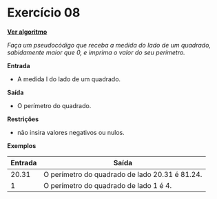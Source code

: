 # Exercício 08
[**Ver algoritmo**](Algoritmo08.md)

*Faça um pseudocódigo que receba a medida do lado de um quadrado, sabidamente maior que 0, e imprima o valor do seu perímetro.*

**Entrada**

- A medida l do lado de um quadrado.

**Saída**

- O perímetro do quadrado.

**Restrições**

- não insira valores negativos ou nulos.

**Exemplos**

|Entrada| Saída|
|-|-|
|20.31| O perímetro do quadrado de lado 20.31 é 81.24.|
|1| O perímetro do quadrado de lado 1 é 4.|
